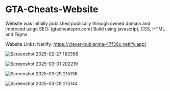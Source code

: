# GTA-Cheats-Website
Website was initially published publically through owned domain and improved usign SEO: [gtacheatspro.com]
Build using javascript, CSS, HTML and Figma 

Website Links: 
Netlify: https://clever-bublanina-47f36c.netlify.app/

![Screenshot 2025-02-27 183358](https://github.com/user-attachments/assets/9ebd243e-17ac-4e4c-9bc0-94ebc2018c7d)

![Screenshot 2025-03-01 202219](https://github.com/user-attachments/assets/3b3dd4ee-ba1c-434f-94d2-c4626a2134eb)

![Screenshot 2025-03-29 215136](https://github.com/user-attachments/assets/182c77f1-9ce9-47cf-afaa-d7388f31ac52)

![Screenshot 2025-03-29 215144](https://github.com/user-attachments/assets/9c32d69b-1df2-4080-b259-c37f146fc29e)
